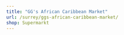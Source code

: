 ```yaml
---
title: "GG's African Caribbean Market"
url: /surrey/ggs-african-caribbean-market/
shop: Supermarkt
---
```

